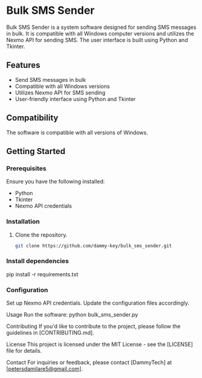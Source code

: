 # Bulk SMS Sender

Bulk SMS Sender is a system software designed for sending SMS messages in bulk. It is compatible with all Windows computer versions and utilizes the Nexmo API for sending SMS. The user interface is built using Python and Tkinter.

## Features

- Send SMS messages in bulk
- Compatible with all Windows versions
- Utilizes Nexmo API for SMS sending
- User-friendly interface using Python and Tkinter

## Compatibility

The software is compatible with all versions of Windows.

## Getting Started

### Prerequisites

Ensure you have the following installed:

- Python
- Tkinter
- Nexmo API credentials

### Installation

1. Clone the repository.

   ```bash
   git clone https://github.com/dammy-key/bulk_sms_sender.git

### Install dependencies
pip install -r requirements.txt

### Configuration
Set up Nexmo API credentials.
Update the configuration files accordingly.

Usage
Run the software: python bulk_sms_sender.py

Contributing
If you'd like to contribute to the project, please follow the guidelines in [CONTRIBUTING.md].

License
This project is licensed under the MIT License - see the [LICENSE] file for details.

Contact
For inquiries or feedback, please contact [DammyTech] at [petersdamilare5@gmail.com].